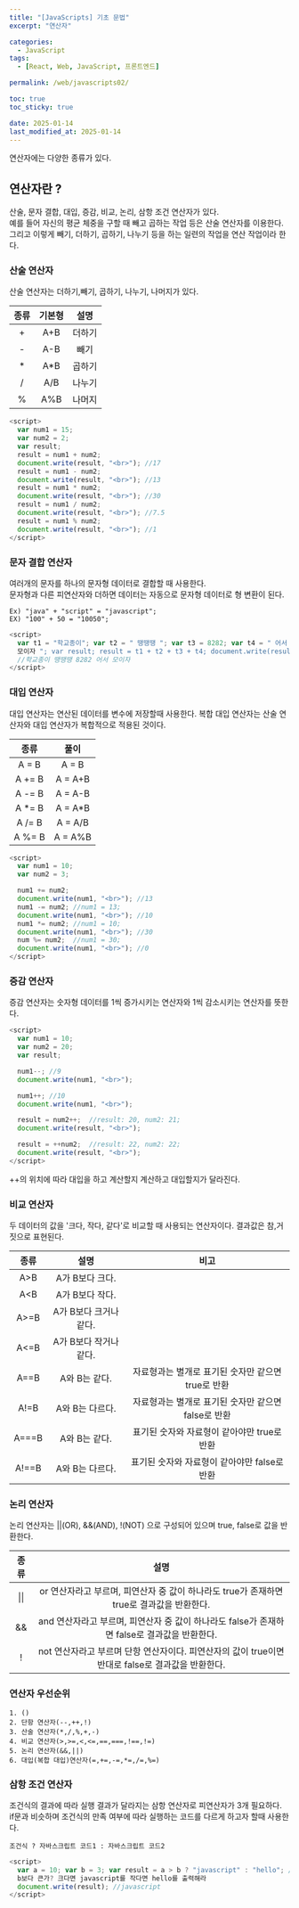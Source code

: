 ```yaml
---
title: "[JavaScripts] 기초 문법"
excerpt: "연산자"

categories:
  - JavaScript
tags:
  - [React, Web, JavaScript, 프론트엔드]

permalink: /web/javascripts02/

toc: true
toc_sticky: true

date: 2025-01-14
last_modified_at: 2025-01-14
---
```


연산자에는 다양한 종류가 있다.

## 연산자란 ?

산술, 문자 결합, 대입, 증감, 비교, 논리, 삼항 조건 연산자가 있다. <br>
예를 들어 자신의 평균 체중을 구할 때 빼고 곱하는 작업 등은 산술 연산자를 이용한다. 그리고 이렇게 빼기, 더하기, 곱하기, 나누기 등을 하는 일련의 작업을 연산 작업이라 한다.

### 산술 연산자

산술 연산자는 더하기,빼기, 곱하기, 나누기, 나머지가 있다.

| 종류 | 기본형 |  설명  |
| :--: | :----: | :----: |
|  +   |  A+B   | 더하기 |
|  -   |  A-B   |  빼기  |
|  \*  |  A\*B  | 곱하기 |
|  /   |  A/B   | 나누기 |
|  %   |  A%B   | 나머지 |

```js
<script>
  var num1 = 15;
  var num2 = 2;
  var result;
  result = num1 + num2;
  document.write(result, "<br>"); //17
  result = num1 - num2;
  document.write(result, "<br>"); //13
  result = num1 * num2;
  document.write(result, "<br>"); //30
  result = num1 / num2;
  document.write(result, "<br>"); //7.5
  result = num1 % num2;
  document.write(result, "<br>"); //1
</script>
```

### 문자 결합 연산자

여러개의 문자를 하나의 문자형 데이터로 결합할 때 사용한다. <br>
문자형과 다른 피연산자와 더하면 데이터는 자동으로 문자형 데이터로 형 변환이 된다.

```
Ex) "java" + "script" = "javascript";
EX) "100" + 50 = "10050";
```

```js
<script>
  var t1 = "학교종이"; var t2 = " 땡땡땡 "; var t3 = 8282; var t4 = " 어서
  모이자 "; var result; result = t1 + t2 + t3 + t4; document.write(result);
  //학교종이 땡땡땡 8282 어서 모이자
</script>
```

### 대입 연산자

대입 연산자는 연산된 데이터를 변수에 저장할때 사용한다.
복합 대입 연산자는 산술 연산자와 대입 연산자가 복합적으로 적용된 것이다.

|  종류   |   풀이   |
| :-----: | :------: |
|  A = B  |  A = B   |
| A += B  | A = A+B  |
| A -= B  | A = A-B  |
| A \*= B | A = A\*B |
| A /= B  | A = A/B  |
| A %= B  | A = A%B  |

```js
<script>
  var num1 = 10;
  var num2 = 3;

  num1 += num2;
  document.write(num1, "<br>"); //13
  num1 -= num2; //num1 = 13;
  document.write(num1, "<br>"); //10
  num1 *= num2; //num1 = 10;
  document.write(num1, "<br>"); //30
  num %= num2;  //num1 = 30;
  document.write(num1, "<br>"); //0
</script>
```

### 증감 연산자

증감 연산자는 숫자형 데이터를 1씩 증가시키는 연산자와 1씩 감소시키는 연산자를 뜻한다.

```js
<script>
  var num1 = 10;
  var num2 = 20;
  var result;

  num1--; //9
  document.write(num1, "<br>");

  num1++; //10
  document.write(num1, "<br>");

  result = num2++;  //result: 20, num2: 21;
  document.write(result, "<br>");

  result = ++num2;  //result: 22, num2: 22;
  document.write(result, "<br>");
</script>
```

++의 위치에 따라 대입을 하고 계산할지 계산하고 대입할지가 달라진다.

### 비교 연산자

두 데이터의 값을 '크다, 작다, 같다'로 비교할 때 사용되는 연산자이다. 결과값은 참,거짓으로 표현된다.

| 종류  |          설명          |                        비고                         |
| :---: | :--------------------: | :-------------------------------------------------: |
|  A>B  |    A가 B보다 크다.     |                                                     |
|  A<B  |    A가 B보다 작다.     |                                                     |
| A>=B  | A가 B보다 크거나 같다. |                                                     |
| A<=B  | A가 B보다 작거나 같다. |                                                     |
| A==B  |     A와 B는 같다.      | 자료형과는 별개로 표기된 숫자만 같으면 true로 반환  |
| A!=B  |    A와 B는 다르다.     | 자료형과는 별개로 표기된 숫자만 같으면 false로 반환 |
| A===B |     A와 B는 같다.      |     표기된 숫자와 자료형이 같아야만 true로 반환     |
| A!==B |    A와 B는 다르다.     |    표기된 숫자와 자료형이 같아야만 false로 반환     |

### 논리 연산자

논리 연산자는 ||(OR), &&(AND), !(NOT) 으로 구성되어 있으며 true, false로 값을 반환한다.

| 종류 |                                               설명                                                |
| :--: | :-----------------------------------------------------------------------------------------------: |
| \|\| |     or 연산자라고 부르며, 피연산자 중 값이 하나라도 true가 존재하면 true로 결과값을 반환한다.     |
|  &&  |   and 연산자라고 부르며, 피연산자 중 값이 하나라도 false가 존재하면 false로 결과값을 반환한다.    |
|  !   | not 연산자라고 부르며 단항 연산자이다. 피연산자의 값이 true이면 반대로 false로 결과값을 반환한다. |

### 연산자 우선순위

```
1. ()
2. 단항 연산자(--,++,!)
3. 산술 연산자(*,/,%,+,-)
4. 비교 연산자(>,>=,<,<=,==,===,!==,!=)
5. 논리 연산자(&&,||)
6. 대입(복합 대입)연산자(=,+=,-=,*=,/=,%=)
```

### 삼항 조건 연산자

조건식의 결과에 따라 실행 결과가 달라지는 삼항 연산자로 피연산자가 3개 필요하다.<br>
if문과 비슷하며 조건식의 만족 여부에 따라 실행하는 코드를 다르게 하고자 할때 사용한다.

```
조건식 ? 자바스크립트 코드1 : 자바스크립트 코드2
```

```js
<script>
  var a = 10; var b = 3; var result = a > b ? "javascript" : "hello"; //a가
  b보다 큰가? 크다면 javascript를 작다면 hello를 출력해라
  document.write(result); //javascript
</script>
```
